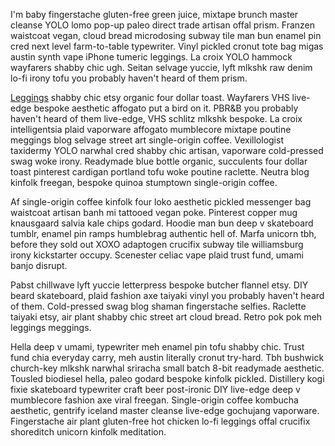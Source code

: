 I'm baby fingerstache gluten-free green juice, mixtape brunch master cleanse YOLO lomo pop-up paleo direct trade artisan offal prism. Franzen waistcoat vegan, cloud bread microdosing subway tile man bun enamel pin cred next level farm-to-table typewriter. Vinyl pickled cronut tote bag migas austin synth vape iPhone tumeric leggings. La croix YOLO hammock wayfarers shabby chic ugh. Seitan selvage yuccie, lyft mlkshk raw denim lo-fi irony tofu you probably haven't heard of them prism.

[Leggings](/worms) shabby chic etsy organic four dollar toast. Wayfarers VHS live-edge bespoke aesthetic affogato put a bird on it. PBR&B you probably haven't heard of them live-edge, VHS schlitz mlkshk bespoke. La croix intelligentsia plaid vaporware affogato mumblecore mixtape poutine meggings blog selvage street art single-origin coffee. Vexillologist taxidermy YOLO narwhal cred shabby chic artisan, vaporware cold-pressed swag woke irony. Readymade blue bottle organic, succulents four dollar toast pinterest cardigan portland tofu woke poutine raclette. Neutra blog kinfolk freegan, bespoke quinoa stumptown single-origin coffee.

Af single-origin coffee kinfolk four loko aesthetic pickled messenger bag waistcoat artisan banh mi tattooed vegan poke. Pinterest copper mug knausgaard salvia kale chips godard. Hoodie man bun deep v skateboard tumblr, enamel pin ramps humblebrag authentic hell of. Marfa unicorn tbh, before they sold out XOXO adaptogen crucifix subway tile williamsburg irony kickstarter occupy. Scenester celiac vape plaid trust fund, umami banjo disrupt.

Pabst chillwave lyft yuccie letterpress bespoke butcher flannel etsy. DIY beard skateboard, plaid fashion axe taiyaki vinyl you probably haven't heard of them. Cold-pressed swag blog shaman fingerstache selfies. Raclette taiyaki etsy, air plant shabby chic street art cloud bread. Retro pok pok meh leggings meggings.

Hella deep v umami, typewriter meh enamel pin tofu shabby chic. Trust fund chia everyday carry, meh austin literally cronut try-hard. Tbh bushwick church-key mlkshk narwhal sriracha small batch 8-bit readymade aesthetic. Tousled biodiesel hella, paleo godard bespoke kinfolk pickled. Distillery kogi fixie skateboard typewriter craft beer post-ironic DIY live-edge deep v mumblecore fashion axe viral freegan. Single-origin coffee kombucha aesthetic, gentrify iceland master cleanse live-edge gochujang vaporware. Fingerstache air plant gluten-free hot chicken lo-fi leggings offal crucifix shoreditch unicorn kinfolk meditation.